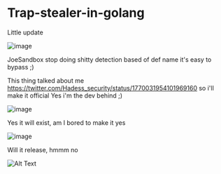 # Trap-stealer-in-golang

Little update

![image](https://github.com/TheCuteOwl/Trap-stealer-in-golang/assets/114611129/26bbbd42-6a71-4183-9218-1a70a0ea773b)

JoeSandbox stop doing shitty detection based of def name it's easy to bypass ;) 

This thing talked about me https://twitter.com/Hadess_security/status/1770031954101969160 so i'll make it official
Yes i'm the dev behind ;)

![image](https://github.com/TheCuteOwl/Trap-stealer-in-golang/assets/114611129/09afd78a-e3c1-4708-8bbe-7e34729e2195)

Yes it will exist, am I bored to make it yes

![image](https://github.com/TheCuteOwl/Trap-stealer-in-golang/assets/114611129/0f2c5ae3-8d91-4fdc-873b-27de5921f924)

Will it release, hmmm no 


![Alt Text](https://media1.tenor.com/m/dZMrg7qtYkAAAAAd/adam-hazbin-hotel.gif)

